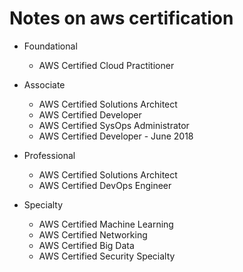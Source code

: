 # Notes on aws certification

- Foundational
  - AWS Certified Cloud Practitioner

- Associate
  - AWS Certified Solutions Architect
  - AWS Certified Developer
  - AWS Certified SysOps Administrator
  - AWS Certified Developer - June 2018

- Professional
  - AWS Certified Solutions Architect
  - AWS Certified DevOps Engineer

- Specialty
  - AWS Certified Machine Learning
  - AWS Certified Networking
  - AWS Certified Big Data
  - AWS Certified Security Specialty
